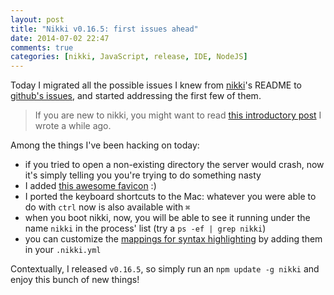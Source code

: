 ```yaml
---
layout: post
title: "Nikki v0.16.5: first issues ahead"
date: 2014-07-02 22:47
comments: true
categories: [nikki, JavaScript, release, IDE, NodeJS]
---
```


Today I migrated all the possible issues I knew
from [nikki](https://github.com/odino/nikki)'s
README to [github's issues](https://github.com/odino/nikki/issues), and started
addressing the first few of them.

<!-- more -->

> If you are new to nikki, you might want to read
> [this introductory post](/last-weekend-i-wrote-an-ide-in-javascript/) I wrote a while ago.

Among the things I've been hacking on today:

* if you tried to open a non-existing directory the server
would crash, now it's simply telling you you're trying to do
something nasty
* I added [this awesome favicon](https://github.com/odino/nikki/blob/master/client/images/favicon.png) :)
* I ported the keyboard shortcuts to the Mac:
whatever you were able to do with `ctrl` now is also available
with `⌘`
* when you boot nikki, now, you will be able to see it running
under the name `nikki` in the process' list (try a `ps -ef | grep nikki`)
* you can customize the [mappings for syntax highlighting](https://github.com/odino/nikki/blob/master/.nikki.yml#L9-L25) by adding
them in your `.nikki.yml`

Contextually, I released `v0.16.5`, so simply run an
`npm update -g nikki` and enjoy this bunch of new things!